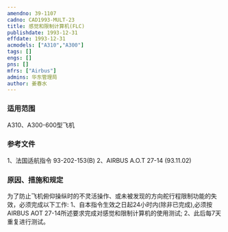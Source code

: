 ```yaml
---
amendno: 39-1107  
cadno: CAD1993-MULT-23  
title: 感觉和限制计算机(FLC)  
publishdate: 1993-12-31  
effdate: 1993-12-31  
acmodels: ["A310","A300"]  
tags: []  
engs: []  
pns: []  
mfrs: ["Airbus"]  
admins: 华东管理局  
author: 姜春水  
---
```

  
### 适用范围  
A310、A300-600型飞机  
  
<!--more-->  
### 参考文件  
  1、法国适航指令 93-202-153(B) 2、AIRBUS A.O.T  27-14 (93.11.02)  
  
### 原因、措施和规定  

  为了防止飞机俯仰操纵时的不灵活操作、或未被发现的方向舵行程限制功能的失效，必须完成以下工作: 1、自本指令生效之日起24小时内(除非已完成),必须按AIRBUS AOT 27-14所述要求完成对感觉和限制计算机的使用测试;     2、此后每7天重复进行测试。  
